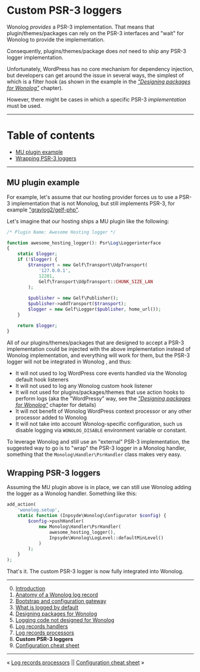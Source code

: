 # Custom PSR-3 loggers

Wonolog _provides_ a PSR-3 implementation. That means that plugin/themes/packages can rely on the PSR-3 interfaces and "wait" for Wonolog to provide the implementation.

Consequently, plugins/themes/package does *not* need to ship any PSR-3 logger implementation.

Unfortunately, WordPress has no core mechanism for dependency injection, but developers can get around the issue in several ways, the simplest of which is a filter hook (as shown in the example in the [*"Designing packages for Wonolog"*](./04-designing-packages-for-wonolog.md) chapter).

However, there might be cases in which a specific PSR-3 *implementation* must be used.

---

# Table of contents

- [MU plugin example](#mu-plugin-example)
- [Wrapping PSR-3 loggers](#wrapping-psr-3-loggers)

---

## MU plugin example

For example, let's assume that our hosting provider forces us to use a PSR-3 implementation that is not Monolog, but still implements PSR-3, for example ["graylog2/gelf-php"](https://github.com/bzikarsky/gelf-php).

Let's imagine that our hosting ships a MU plugin like the following:

```php
/* Plugin Name: Awesome Hosting logger */

function awesome_hosting_logger(): Psr\Log\Loggerinterface
{
    static $logger;
    if (!$logger) {
        $transport = new Gelf\Transport\UdpTransport(
            '127.0.0.1',
            12201,
            Gelf\Transport\UdpTransport::CHUNK_SIZE_LAN
        );
        
        $publisher = new Gelf\Publisher();
        $publisher->addTransport($transport);
        $logger = new Gelf\Logger($publisher, home_url());
    }

    return $logger;
}
```

All of our plugins/themes/packages that are designed to accept a PSR-3 implementation could be injected with the above implementation instead of Wonolog implementation, and everything will work for them, but the PSR-3 logger will not be integrated in Wonolog , and thus:

- It will not used to log WordPress core events handled via the Wonolog default hook listeners
- It will not used to log any Wonolog custom hook listener
- It will not used for plugins/packages/themes that use action hooks to perform logs (aka the "WordPressy" way, see the [*"Designing packages for Wonolog"*](./04-designing-packages-for-wonolog.md) chapter for details)
- It will not benefit of Wonolog WordPress context processor or any other processor added to Wonolog 
- It will not take into account Wonolog-specific configuration, such us disable logging via `WONOLOG_DISABLE` environment variable or constant.

To leverage Wonolog and still use an "external" PSR-3 implementation, the suggested way to go is to "wrap" the PSR-3 logger in a Monolog handler, something that the `Monolog\Handler\PsrHandler` class makes very easy.

## Wrapping PSR-3 loggers

Assuming the MU plugin above is in place, we can still use Wonolog adding the logger as a Wonolog handler. Something like this:

```php
add_action(
    'wonolog.setup',
    static function (Inpsyde\Wonolog\Configurator $config) {
        $config->pushHandler(
            new Monolog\Handler\PsrHandler(
                awesome_hosting_logger(),
                Inpsyde\Wonolog\LogLevel::defaultMinLevel()
            )
        );
    }
);
```

That's it. The custom PSR-3 logger is now fully integrated into Wonolog.



---

0. [Introduction](./00-introduction.md)
1. [Anatomy of a Wonolog log record](./01-anatomy-of-a-wonolog-log-record.md)
2. [Bootstrap and configuration gateway](./02-bootstrap-and-configuration-gateway.md)
3. [What is logged by default](./03-what-is-logged-by-default.md)
4. [Designing packages for Wonolog](./04-designing-packages-for-wonolog.md)
5. [Logging code not designed for Wonolog](./05-logging-code-not-designed-for-wonolog.md)
6. [Log records handlers](./06-log-records-handlers.md)
7. [Log records processors](./07-log-records-processors.md)
8. **Custom PSR-3 loggers**
9. [Configuration cheat sheet](./09-configuration-cheat-sheet.md)

---

« [Log records processors](./07-log-records-processors.md) ||  [Configuration cheat sheet](./09-configuration-cheat-sheet.md) »
